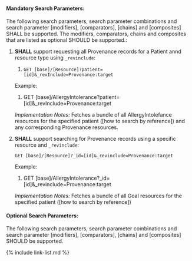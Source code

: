 

#### Mandatory Search Parameters:

The following search parameters, search parameter combinations and search parameter [modifiers], [comparators], [chains] and [composites] SHALL be supported.  The  modifiers, comparators, chains and composites that are listed as optional SHOULD be supported.:

1. **SHALL** support requesting all Provenance records for a Patient annd resource type using `_revinclude`:

    1.  `GET [base]/[Resource]?patient=[id]&_revInclude=Provenance:target`

    Example:
    
      1. GET [base]/AllergyIntolerance?patient=[id]&_revInclude=Provenance:target

    *Implementation Notes:* Fetches a bundle of all AllergyIntolefance resources for the specified patient ([how to search by reference]) and any corresponding Provenance resources.

1. **SHALL** support searching for Provenance records using a specific resource and `_revinclude`:

    `GET [base]/[Resource]?_id=[id]&_revinclude=Provenance:target`

    Example:
    
      1. GET [base]/AllergyIntolerance?_id=[id]&_revinclude=Provenance:target

    *Implementation Notes:* Fetches a bundle of all Goal resources for the specified patient ([how to search by reference])


#### Optional Search Parameters:

The following search parameters, search parameter combinations and search parameter [modifiers], [comparators], [chains] and [composites] SHOULD be supported.

{% include link-list.md %}